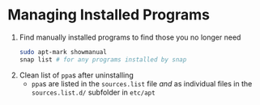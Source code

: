# Managing Installed Programs

1. Find manually installed programs to find those you no longer need
    ```bash
    sudo apt-mark showmanual
    snap list # for any programs installed by snap
    ```
1. Clean list of `ppa`s after uninstalling
    * `ppa`s are listed in the `sources.list` file *and* as individual files in the `sources.list.d/` subfolder in `etc/apt`
